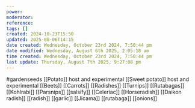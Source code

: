 ```yaml
---
power: 
moderator: 
reference: 
tags: []
created: 2024-10-23T15:50
updated: 2025-08-06T14:15
date created: Wednesday, October 23rd 2024, 7:50:44 pm
date modified: Wednesday, August 6th 2025, 2:05:18 am
time created: Wednesday, October 23rd 2024, 7:50:44 pm
last update: Thursday, August 7th 2025, 9:27:08 pm
---
```

#gardenseeds 
[[Potato]] host and experimental
[[Sweet potato]] host and experimental
[[Beets]]
[[Carrots]]
[[Radishes]]
[[Turnips]]
[[Rutabagas]]
[[Kohlrabi]]
[[Parsnips]]
[[salsify]]
[[Celeriac]]
[[Horseradish]]
[[Daikon radish]]
[[radish]]
[[garlic]]
[[Jicama]]
[[rutabaga]]
[[onions]]
